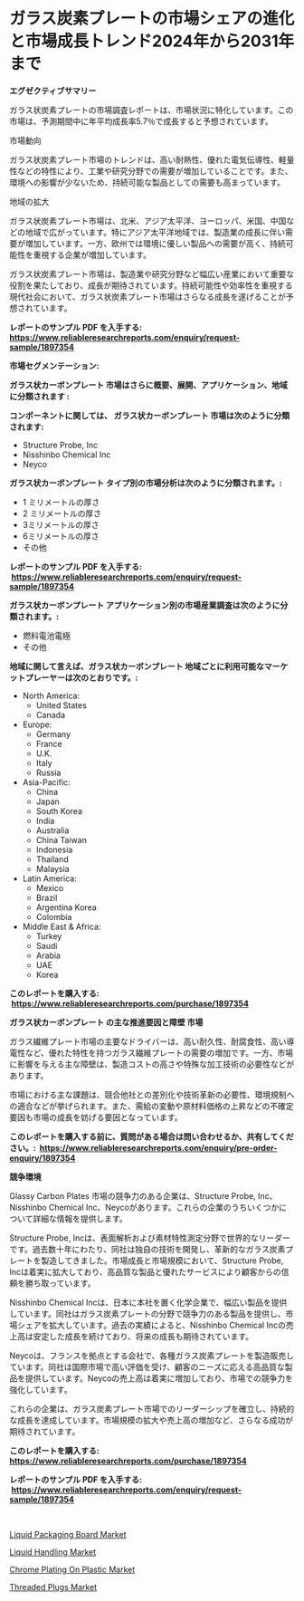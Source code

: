 <p><h1>ガラス炭素プレートの市場シェアの進化と市場成長トレンド2024年から2031年まで</h1></p><p><strong>エグゼクティブサマリー</strong></p>
<p><p>ガラス状炭素プレートの市場調査レポートは、市場状況に特化しています。この市場は、予測期間中に年平均成長率5.7％で成長すると予想されています。</p><p>市場動向</p><p>ガラス状炭素プレート市場のトレンドは、高い耐熱性、優れた電気伝導性、軽量性などの特性により、工業や研究分野での需要が増加していることです。また、環境への影響が少ないため、持続可能な製品としての需要も高まっています。</p><p>地域の拡大</p><p>ガラス状炭素プレート市場は、北米、アジア太平洋、ヨーロッパ、米国、中国などの地域で広がっています。特にアジア太平洋地域では、製造業の成長に伴い需要が増加しています。一方、欧州では環境に優しい製品への需要が高く、持続可能性を重視する企業が増加しています。</p><p>ガラス状炭素プレート市場は、製造業や研究分野など幅広い産業において重要な役割を果たしており、成長が期待されています。持続可能性や効率性を重視する現代社会において、ガラス状炭素プレート市場はさらなる成長を遂げることが予想されています。</p></p>
<p><strong>レポートのサンプル PDF を入手する: <a href="https://www.reliableresearchreports.com/enquiry/request-sample/1897354">https://www.reliableresearchreports.com/enquiry/request-sample/1897354</a></strong></p>
<p><strong>市場セグメンテーション:</strong></p>
<p><strong> ガラス状カーボンプレート 市場はさらに概要、展開、アプリケーション、地域に分類されます :</strong></p>
<p><strong>コンポーネントに関しては、 ガラス状カーボンプレート 市場は次のように分類されます: &nbsp;</strong></p>
<p><ul><li>Structure Probe, Inc</li><li>Nisshinbo Chemical Inc</li><li>Neyco</li></ul></p>
<p><strong> ガラス状カーボンプレート タイプ別の市場分析は次のように分類されます。:</strong></p>
<p><ul><li>1 ミリメートルの厚さ</li><li>2 ミリメートルの厚さ</li><li>3ミリメートルの厚さ</li><li>6ミリメートルの厚さ</li><li>その他</li></ul></p>
<p><strong>レポートのサンプル PDF を入手する: &nbsp;<a href="https://www.reliableresearchreports.com/enquiry/request-sample/1897354">https://www.reliableresearchreports.com/enquiry/request-sample/1897354</a></strong></p>
<p><strong> ガラス状カーボンプレート アプリケーション別の市場産業調査は次のように分類されます。:</strong></p>
<p><ul><li>燃料電池電極</li><li>その他</li></ul></p>
<p><strong>地域に関して言えば、ガラス状カーボンプレート 地域ごとに利用可能なマーケットプレーヤーは次のとおりです。:</strong></p>
<p><ul>
    <li>
        North America:
        <ul>
            <li>United States</li>
            <li>Canada</li>
        </ul>
    </li>
    <li>
        Europe:
        <ul>
            <li>Germany</li>
            <li>France</li>
            <li>U.K.</li>
            <li>Italy</li>
            <li>Russia</li>
        </ul>
    </li>
    <li>
        Asia-Pacific:
        <ul>
            <li>China</li>
            <li>Japan</li>
            <li>South Korea</li>
            <li>India</li>
            <li>Australia</li>
            <li>China Taiwan</li>
            <li>Indonesia</li>
            <li>Thailand</li>
            <li>Malaysia</li>
        </ul>
    </li>
    <li>
        Latin America:
        <ul>
            <li>Mexico</li>
            <li>Brazil</li>
            <li>Argentina Korea</li>
            <li>Colombia</li>
        </ul>
    </li>
    <li>
        Middle East & Africa:
        <ul>
            <li>Turkey</li>
            <li>Saudi</li>
            <li>Arabia</li>
            <li>UAE</li>
            <li>Korea</li>
        </ul>
    </li>
    </ul></p>
<p><strong>このレポートを購入する: &nbsp;<a href="https://www.reliableresearchreports.com/purchase/1897354">https://www.reliableresearchreports.com/purchase/1897354</a></strong></p>
<p><strong>ガラス状カーボンプレート の主な推進要因と障壁 市場</strong></p>
<p><p>ガラス繊維プレート市場の主要なドライバーは、高い耐久性、耐腐食性、高い導電性など、優れた特性を持つガラス繊維プレートの需要の増加です。一方、市場に影響を与える主な障壁は、製造コストの高さや特殊な加工技術の必要性などがあります。</p><p>市場における主な課題は、競合他社との差別化や技術革新の必要性、環境規制への適合などが挙げられます。また、需給の変動や原材料価格の上昇などの不確定要因も市場の成長を妨げる要因となっています。</p></p>
<p><strong>このレポートを購入する前に、質問がある場合は問い合わせるか、共有してください。:&nbsp; <a href="https://www.reliableresearchreports.com/enquiry/pre-order-enquiry/1897354">https://www.reliableresearchreports.com/enquiry/pre-order-enquiry/1897354</a></strong></p>
<p><strong>競争環境</strong></p>
<p><p>Glassy Carbon Plates 市場の競争力のある企業は、Structure Probe, Inc、Nisshinbo Chemical Inc、Neycoがあります。これらの企業のうちいくつかについて詳細な情報を提供します。</p><p>Structure Probe, Incは、表面解析および素材特性測定分野で世界的なリーダーです。過去数十年にわたり、同社は独自の技術を開発し、革新的なガラス炭素プレートを製造してきました。市場成長と市場規模において、Structure Probe, Incは着実に拡大しており、高品質な製品と優れたサービスにより顧客からの信頼を勝ち取っています。</p><p>Nisshinbo Chemical Incは、日本に本社を置く化学企業で、幅広い製品を提供しています。同社はガラス炭素プレートの分野で競争力のある製品を提供し、市場シェアを拡大しています。過去の実績によると、Nisshinbo Chemical Incの売上高は安定した成長を続けており、将来の成長も期待されています。</p><p>Neycoは、フランスを拠点とする会社で、各種ガラス炭素プレートを製造販売しています。同社は国際市場で高い評価を受け、顧客のニーズに応える高品質な製品を提供しています。Neycoの売上高は着実に増加しており、市場での競争力を強化しています。</p><p>これらの企業は、ガラス炭素プレート市場でのリーダーシップを確立し、持続的な成長を達成しています。市場規模の拡大や売上高の増加など、さらなる成功が期待されています。</p></p>
<p><strong>このレポートを購入する: &nbsp; <a href="https://www.reliableresearchreports.com/purchase/1897354">https://www.reliableresearchreports.com/purchase/1897354</a></strong></p>
<p><strong>レポートのサンプル PDF を入手する: &nbsp;<a href="https://www.reliableresearchreports.com/enquiry/request-sample/1897354">https://www.reliableresearchreports.com/enquiry/request-sample/1897354</a></strong><strong></strong></p>
<p>&nbsp;</p>
<p><p><a href="https://github.com/JameTravis/Market-Research-Report-List-4/blob/main/liquid-packaging-board-market.md">Liquid Packaging Board Market</a></p><p><a href="https://github.com/lataunyatinikmelvin59ilbd0dv/Market-Research-Report-List-1/blob/main/liquid-handling-market.md">Liquid Handling Market</a></p><p><a href="https://view.publitas.com/reportprime-1/chrome-plating-on-plastic-market-provides-detailed-segmentation-of-this-market-based-on-type-application-and-region-and-forecast-for-the-period-from-2023-2030/">Chrome Plating On Plastic Market</a></p><p><a href="https://shimmer-gardenia-37a.notion.site/Threaded-Plugs-Market-Dynamics-2024-2031-Also-about-Its-Market-Trends-Projections-and-Opportuniti-a6ac4d2fb3854df6b2fc30b14e1003db">Threaded Plugs Market</a></p></p>